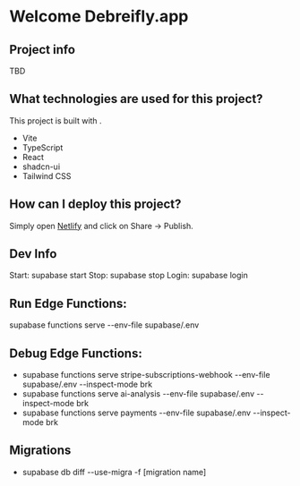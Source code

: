 # Welcome Debreifly.app

## Project info

TBD

## What technologies are used for this project?

This project is built with .

- Vite
- TypeScript
- React
- shadcn-ui
- Tailwind CSS

## How can I deploy this project?

Simply open [Netlify](https://app.netlify.com) and click on Share -> Publish.

## Dev Info

Start: supabase start
Stop: supabase stop
Login: supabase login

## Run Edge Functions: 
supabase functions serve --env-file supabase/.env

## Debug Edge Functions: 
- supabase functions serve stripe-subscriptions-webhook --env-file supabase/.env --inspect-mode brk
- supabase functions serve ai-analysis --env-file supabase/.env --inspect-mode brk
- supabase functions serve payments --env-file supabase/.env --inspect-mode brk

## Migrations
 - supabase db diff --use-migra -f [migration name]